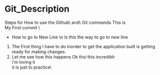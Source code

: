 # Git_Description
Steps for How to use the Github\ and\  Git commands
   This is <br/>My First commit \
- How to go to New Line \n
Is this the way to go to new line 
1. The First thing I have to do inorder to get the application built is getting ready for making changes.
2. Let me see how this happens
Ok thsi this incrediblr\
i'm loving it\
it is just to practice\
